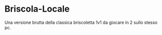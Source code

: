 # Briscola-Locale
 Una versione brutta della classica briscoletta 1v1 da giocare in 2 sullo stesso pc.
